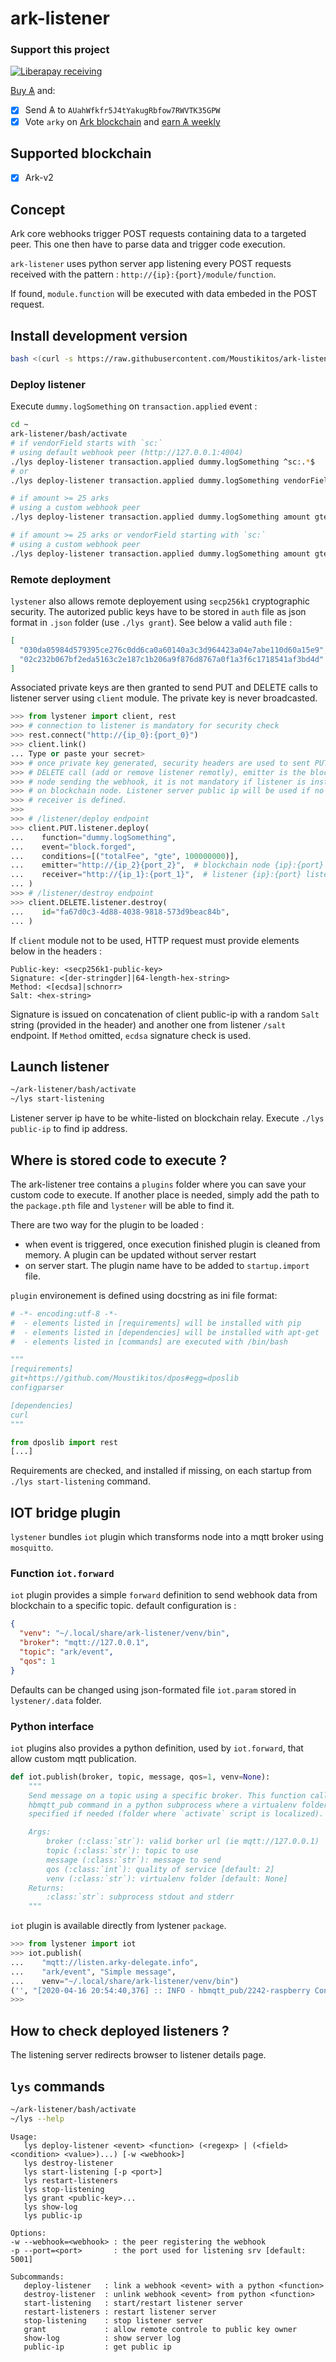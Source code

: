 # ark-listener

### Support this project
 
 [![Liberapay receiving](https://img.shields.io/liberapay/goal/Toons?logo=liberapay)](https://liberapay.com/Toons/donate)
 
 [Buy &#1126;](https://bittrex.com/Account/Register?referralCode=NW5-DQO-QMT) and:
 
   * [X] Send &#1126; to `AUahWfkfr5J4tYakugRbfow7RWVTK35GPW`
   * [X] Vote `arky` on [Ark blockchain](https://explorer.ark.io) and [earn &#1126; weekly](http://arky-delegate.info/arky)

## Supported blockchain

  * [X] Ark-v2

## Concept

Ark core webhooks trigger POST requests containing data to a targeted peer. This one then have to parse data and trigger code execution.

`ark-listener` uses python server app listening every POST requests received with the pattern : `http://{ip}:{port}/module/function`.

If found, `module.function` will be executed with data embeded in the POST request.

## Install development version

```bash
bash <(curl -s https://raw.githubusercontent.com/Moustikitos/ark-listener/master/bash/lys-install.sh)
```

### Deploy listener

Execute `dummy.logSomething` on `transaction.applied` event :

```bash
cd ~
ark-listener/bash/activate
# if vendorField starts with `sc:`
# using default webhook peer (http://127.0.0.1:4004)
./lys deploy-listener transaction.applied dummy.logSomething ^sc:.*$
# or
./lys deploy-listener transaction.applied dummy.logSomething vendorField regexp ^sc:.*$

# if amount >= 25 arks
# using a custom webhook peer
./lys deploy-listener transaction.applied dummy.logSomething amount gte 2500000000 -w http://dpos.arky-delegate.info:4004

# if amount >= 25 arks or vendorField starting with `sc:`
# using a custom webhook peer
./lys deploy-listener transaction.applied dummy.logSomething amount gte 2500000000 vendorField regexp ^sc:.*$ -w http://dpos.arky-delegate.info:4004
```

### Remote deployment

`lystener` also allows remote deployement using `secp256k1` cryptographic security. The autorized public keys have to be stored in `auth` file as json format in `.json` folder (use `./lys grant`). See below a valid `auth` file :

```json
[
  "030da05984d579395ce276c0dd6ca0a60140a3c3d964423a04e7abe110d60a15e9",
  "02c232b067bf2eda5163c2e187c1b206a9f876d8767a0f1a3f6c1718541af3bd4d"
]
```

Associated private keys are then granted to send PUT and DELETE calls to listener server using `client` module. The private key is never broadcasted.

```python
>>> from lystener import client, rest
>>> # connection to listener is mandatory for security check
>>> rest.connect("http://{ip_0}:{port_0}")
>>> client.link()
... Type or paste your secret>
>>> # once private key generated, security headers are used to sent PUT or
>>> # DELETE call (add or remove listener remotly), emitter is the blockchain
>>> # node sending the webhook, it is not mandatory if listener is installed 
>>> # on blockchain node. Listener server public ip will be used if no
>>> # receiver is defined.
>>>
>>> # /listener/deploy endpoint
>>> client.PUT.listener.deploy(
...    function="dummy.logSomething",
...    event="block.forged",
...    conditions=[("totalFee", "gte", 100000000)],
...    emitter="http://{ip_2}{port_2}",  # blockchain node {ip}:{port}
...    receiver="http://{ip_1}:{port_1}",  # listener {ip}:{port} listening 
... )
>>> # /listener/destroy endpoint
>>> client.DELETE.listener.destroy(
...    id="fa67d0c3-4d88-4038-9818-573d9beac84b",
... )
```

If `client` module not to be used, HTTP request must provide elements below in the headers :

```raw
Public-key: <secp256k1-public-key>
Signature: <[der-stringder]|64-length-hex-string>
Method: <[ecdsa]|schnorr>
Salt: <hex-string>
```

Signature is issued on concatenation of client public-ip with a random `Salt` string (provided in the header) and another one from listener `/salt` endpoint. If `Method` omitted, `ecdsa` signature check is used.

## Launch listener

```bash
~/ark-listener/bash/activate
~/lys start-listening
```

Listener server ip have to be white-listed on blockchain relay. Execute `./lys public-ip` to find ip address.

## Where is stored code to execute ?

The ark-listener tree contains a `plugins` folder where you can save your custom code to execute. If another place is needed, simply add the path to the `package.pth` file and `lystener` will be able to find it.

There are two way for the plugin to be loaded :
  * when event is triggered, once execution finished plugin is cleaned from memory. A plugin can be updated without server restart
  * on server start. The plugin name have to be added to `startup.import` file.

`plugin` environement is defined using docstring as ini file format:

```python
# -*- encoding:utf-8 -*-
#  - elements listed in [requirements] will be installed with pip
#  - elements listed in [dependencies] will be installed with apt-get
#  - elements listed in [commands] are executed with /bin/bash

"""
[requirements]
git+https://github.com/Moustikitos/dpos#egg=dposlib
configparser

[dependencies]
curl
"""

from dposlib import rest
[...]
```

Requirements are checked, and installed if missing, on each startup from `./lys start-listening` command.

## IOT bridge plugin

`lystener` bundles `iot` plugin which transforms node into a mqtt broker using `mosquitto`.

### Function `iot.forward`

`iot` plugin provides a simple `forward` definition to send webhook data from blockchain to a specific topic. default configuration is :

```json
{
  "venv": "~/.local/share/ark-listener/venv/bin",
  "broker": "mqtt://127.0.0.1",
  "topic": "ark/event",
  "qos": 1
}
```

Defaults can be changed using json-formated file `iot.param` stored in `lystener/.data` folder.


### Python interface

`iot` plugins also provides a python definition, used by `iot.forward`, that allow custom mqtt publication.

```python
def iot.publish(broker, topic, message, qos=1, venv=None):
    """
    Send message on a topic using a specific broker. This function calls
    hbmqtt_pub command in a python subprocess where a virtualenv folder can be
    specified if needed (folder where `activate` script is localized).

    Args:
        broker (:class:`str`): valid borker url (ie mqtt://127.0.0.1)
        topic (:class:`str`): topic to use
        message (:class:`str`): message to send
        qos (:class:`int`): quality of service [default: 2]
        venv (:class:`str`): virtualenv folder [default: None]
    Returns:
        :class:`str`: subprocess stdout and stderr
    """
```

`iot` plugin is available  directly from lystener `package`.

```python
>>> from lystener import iot
>>> iot.publish(
...    "mqtt://listen.arky-delegate.info",
...    "ark/event", "Simple message",
...    venv="~/.local/share/ark-listener/venv/bin")
('', "[2020-04-16 20:54:40,376] :: INFO - hbmqtt_pub/2242-raspberry Connecting to broker\n[2020-04-16 20:54:40,497] :: INFO - Exited state new\n[2020-04-16 20:54:40,498] :: INFO - Entered state connected\n[2020-04-16 20:54:40,498] :: INFO - hbmqtt_pub/2242-raspberry Publishing to 'ark/event'\n[2020-04-16 20:54:40,539] :: INFO - Exited state connected\n[2020-04-16 20:54:40,539] :: INFO - Entered state disconnected\n[2020-04-16 20:54:40,540] :: INFO - hbmqtt_pub/2242-raspberry Disconnected from broker\n")
>>>
```

## How to check deployed listeners ?

The listening server redirects browser to listener details page.

## `lys` commands

```bash
~/ark-listener/bash/activate
~/lys --help
```

```
Usage:
   lys deploy-listener <event> <function> (<regexp> | (<field> <condition> <value>)...) [-w <webhook>]
   lys destroy-listener
   lys start-listening [-p <port>]
   lys restart-listeners
   lys stop-listening
   lys grant <public-key>...
   lys show-log
   lys public-ip

Options:
-w --webhook=<webhook> : the peer registering the webhook
-p --port=<port>       : the port used for listening srv [default: 5001]

Subcommands:
   deploy-listener   : link a webhook <event> with a python <function>
   destroy-listener  : unlink webhook <event> from python <function>
   start-listening   : start/restart listener server
   restart-listeners : restart listener server
   stop-listening    : stop listener server
   grant             : allow remote controle to public key owner
   show-log          : show server log
   public-ip         : get public ip
```
